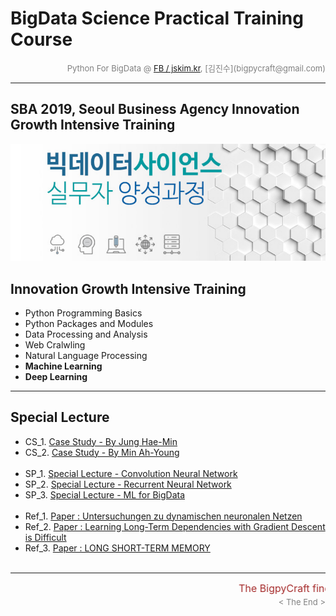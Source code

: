 
# BigData Science Practical Training Course

<div align='right'><font size=2 color='gray'>Python For BigData @ <font color='blue'><a href='https://www.facebook.com/jskim.kr'>FB / jskim.kr</a></font>, [김진수](bigpycraft@gmail.com)</font></div>
<hr>

## SBA 2019, Seoul Business Agency Innovation Growth Intensive Training

<img src="../images/img_main_front.png">

## Innovation Growth Intensive Training
- Python Programming Basics
- Python Packages and Modules
- Data Processing and Analysis
- Web Cralwling
- Natural Language Processing
- <b>Machine Learning</b>
- <b>Deep Learning</b>

<hr>

## Special Lecture 

- CS_1. [Case Study - By Jung Hae-Min                 ][CS_100]
- CS_2. [Case Study - By Min Ah-Young                 ][CS_200]
<br/><br/>
- SP_1. [Special Lecture - Convolution Neural Network ][SP_100]
- SP_2. [Special Lecture - Recurrent Neural Network   ][SP_200]
- SP_3. [Special Lecture - ML for BigData             ][SP_300]
<br/><br/>
- Ref_1. [ Paper : Untersuchungen zu dynamischen neuronalen Netzen                     ][PAPER1]
- Ref_2. [ Paper : Learning Long-Term Dependencies with Gradient Descent is Difficult  ][PAPER2]
- Ref_3. [ Paper : LONG SHORT-TERM MEMORY                                              ][PAPER3]
<br/><br/>


[CS_100]:  ./docu/CaseStudy_Ex1.pdf                  "Go CS_100"
[CS_200]:  ./docu/CaseStudy_Ex2.pdf                  "Go CS_200"

[SP_100]:  ./docu/FINAL_SP_Deep_Learning_CNN.pdf     "Go SP_100"
[SP_200]:  ./docu/FINAL_SP_Deep_Learning_RNN.pdf     "Go SP_200"
[SP_300]:  ./docu/FINAL_SP_Machine_Learning.pdf      "Go SP_300"

[PAPER1]:  ./paper/SeppHochreiter1991ThesisAdvisorSchmidhuber.pdf   "GO PAPER1"
[PAPER2]:  ./paper/tnn-94-gradient.pdf                              "GO PAPER2"
[PAPER3]:  ./paper/Hochreiter97_lstm.pdf                            "GO PAPER3"

<hr>
<marquee><font size=3 color='brown'>The BigpyCraft find the information to design valuable society with Technology & Craft.</font></marquee>
<div align='right'><font size=2 color='gray'> &lt; The End &gt; </font></div>
